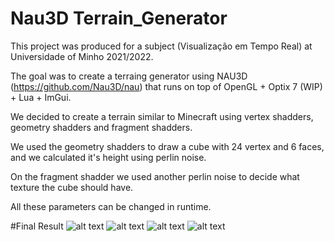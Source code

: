 # Nau3D Terrain_Generator

This project was produced for a subject (Visualização em Tempo Real) at Universidade of Minho 2021/2022.

The goal was to create a terraing generator using NAU3D (https://github.com/Nau3D/nau) that runs on top of OpenGL + Optix 7 (WIP) + Lua + ImGui.

We decided to create a terrain similar to Minecraft using vertex shadders, geometry shadders and fragment shadders.

We used the geometry shadders to draw a cube with 24 vertex and 6 faces, and we calculated it's height using perlin noise.

On the fragment shadder we used another perlin noise to decide what texture the cube should have.

All these parameters can be changed in runtime.

#Final Result
![alt text](https://github.com/Obsessi0n/VTR_Terrain_Generator/blob/main/Results/1.PNG?raw=true)
![alt text](https://github.com/Obsessi0n/VTR_Terrain_Generator/blob/main/Results/2.PNG?raw=true)
![alt text](https://github.com/Obsessi0n/VTR_Terrain_Generator/blob/main/Results/3.PNG?raw=true)
![alt text](https://github.com/Obsessi0n/VTR_Terrain_Generator/blob/main/Results/4.PNG?raw=true)
